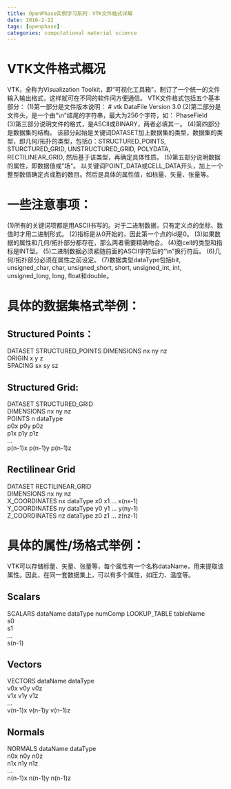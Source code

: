 ```yaml
---
title: OpenPhase实例学习系列：VTK文件格式详解
date: 2016-2-22
tags: [openphase]
categories: computational material science
---
```

# VTK文件格式概况
VTK，全称为Visualization Toolkit，即“可视化工具箱”，制订了一个统一的文件输入输出格式，这样就可在不同的软件间方便通信。
VTK文件格式包括五个基本部分：
(1)第一部分是文件版本说明：
\# vtk DataFile Version 3.0 
(2)第二部分是文件头，是一个由"\n"结尾的字符串，最大为256个字符，如：
PhaseField                 
(3)第三部分说明文件的格式，是ASCII或BINARY，两者必填其一。
(4)第四部分是数据集的结构。
该部分起始是关键词DATASET加上数据集的类型，数据集的类型，即几何/拓扑的类型，包括()：STRUCTURED_POINTS, STURCTURED_GRID, UNSTRUCTURED_GRID, POLYDATA, RECTILINEAR_GRID, 然后基于该类型，再确定具体性质。
(5)第五部分说明数据的属性，即数据值或"场"。
以关键词POINT_DATA或CELL_DATA开头，加上一个整型数值确定点或胞的数目。然后是具体的属性值，如标量、矢量、张量等。

# 一些注意事项：
(1)所有的关键词项都是用ASCII书写的。对于二进制数据，只有定义点的坐标、数值时才用二进制形式。
(2)指标是从0开始的，因此第一个点的id是0。
(3)如果数据的属性和几何/拓扑部分都存在，那么两者需要精确吻合。
(4)胞cell的类型和指标是INT型。
(5)二进制数据必须紧随前面的ASCII字符后的"\n"换行符后。
(6)几何/拓扑部分必须在属性之前设定。
(7)数据类型dataType包括bit, unsigned_char, char, unsigned_short, short, unsigned_int, int, unsigned_long, long, float和double。

# 具体的数据集格式举例： 
## Structured Points： 
DATASET STRUCTURED_POINTS 
DIMENSIONS nx ny nz       
ORIGIN x y z              
SPACING sx sy sz          
## Structured Grid:    
DATASET STRUCTURED_GRID   
DIMENSIONS nx ny nz       
POINTS n dataType         
p0x p0y p0z               
p1x p1y p1z               
...                       
p(n-1)x p(n-1)y p(n-1)z   
## Rectilinear Grid    
DATASET RECTILINEAR_GRID  
DIMENSIONS nx ny nz       
X_COORDINATES nx dataType 
x0 x1 ... x(nx-1)         
Y_COORDINATES ny dataType 
y0 y1 ... y(ny-1)         
Z_COORDINATES nz dataType 
z0 z1 ... z(nz-1)         

# 具体的属性/场格式举例：
VTK可以存储标量、矢量、张量等，每个属性有一个名称dataName，用来提取该属性。因此，在同一套数据集上，可以有多个属性，如压力、温度等。
## Scalars
SCALARS dataName dataType numComp 
LOOKUP_TABLE tableName            
s0                                
s1                               
...                               
s(n-1)                            
## Vectors 
VECTORS dataName dataType         
v0x v0y v0z                      
v1x v1y v1z                     
...                               
v(n-1)x v(n-1)y v(n-1)z          
## Normals 
NORMALS dataName dataType         
n0x n0y n0z                       
n1x n1y n1z                       
...                               
n(n-1)x n(n-1)y n(n-1)z           
